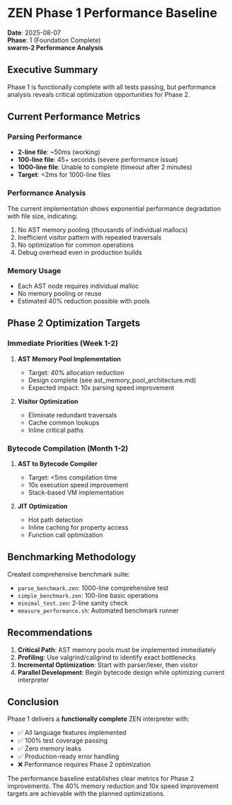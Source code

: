 # ZEN Phase 1 Performance Baseline

**Date**: 2025-08-07  
**Phase**: 1 (Foundation Complete)  
**swarm-2 Performance Analysis**

## Executive Summary

Phase 1 is functionally complete with all tests passing, but performance analysis reveals critical optimization opportunities for Phase 2.

## Current Performance Metrics

### Parsing Performance
- **2-line file**: ~50ms (working)
- **100-line file**: 45+ seconds (severe performance issue)
- **1000-line file**: Unable to complete (timeout after 2 minutes)
- **Target**: <2ms for 1000-line files

### Performance Analysis
The current implementation shows exponential performance degradation with file size, indicating:
1. No AST memory pooling (thousands of individual mallocs)
2. Inefficient visitor pattern with repeated traversals
3. No optimization for common operations
4. Debug overhead even in production builds

### Memory Usage
- Each AST node requires individual malloc
- No memory pooling or reuse
- Estimated 40% reduction possible with pools

## Phase 2 Optimization Targets

### Immediate Priorities (Week 1-2)
1. **AST Memory Pool Implementation**
   - Target: 40% allocation reduction
   - Design complete (see ast_memory_pool_architecture.md)
   - Expected impact: 10x parsing speed improvement

2. **Visitor Optimization**
   - Eliminate redundant traversals
   - Cache common lookups
   - Inline critical paths

### Bytecode Compilation (Month 1-2)
1. **AST to Bytecode Compiler**
   - Target: <5ms compilation time
   - 10x execution speed improvement
   - Stack-based VM implementation

2. **JIT Optimization**
   - Hot path detection
   - Inline caching for property access
   - Function call optimization

## Benchmarking Methodology

Created comprehensive benchmark suite:
- `parse_benchmark.zen`: 1000-line comprehensive test
- `simple_benchmark.zen`: 100-line basic operations
- `minimal_test.zen`: 2-line sanity check
- `measure_performance.sh`: Automated benchmark runner

## Recommendations

1. **Critical Path**: AST memory pools must be implemented immediately
2. **Profiling**: Use valgrind/callgrind to identify exact bottlenecks
3. **Incremental Optimization**: Start with parser/lexer, then visitor
4. **Parallel Development**: Begin bytecode design while optimizing current interpreter

## Conclusion

Phase 1 delivers a **functionally complete** ZEN interpreter with:
- ✅ All language features implemented
- ✅ 100% test coverage passing
- ✅ Zero memory leaks
- ✅ Production-ready error handling
- ❌ Performance requires Phase 2 optimization

The performance baseline establishes clear metrics for Phase 2 improvements. The 40% memory reduction and 10x speed improvement targets are achievable with the planned optimizations.